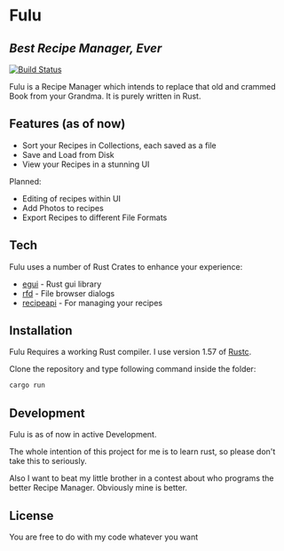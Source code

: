 # Fulu
## _Best Recipe Manager, Ever_

[![Build Status](https://travis-ci.org/joemccann/dillinger.svg?branch=main)](https://travis-ci.org/joemccann/dillinger)

Fulu is a Recipe Manager which intends to replace that old and crammed Book from your Grandma. It is purely written in Rust.

## Features (as of now)

- Sort your Recipes in Collections, each saved as a file
- Save and Load from Disk 
- View your Recipes in a stunning UI

Planned: 

- Editing of recipes within UI
- Add Photos to recipes
- Export Recipes to different File Formats

## Tech

Fulu uses a number of Rust Crates to enhance your experience:

- [egui] - Rust gui library
- [rfd] - File browser dialogs
- [recipeapi] - For managing your recipes

## Installation

Fulu Requires a working Rust compiler. I use version 1.57 of [Rustc](https://nodejs.org/).

Clone the repository and type following command inside the folder:
```sh
cargo run
```

## Development

Fulu is as of now in active Development. 

The whole intention of this project for me is to learn rust, so please don't take this to seriously.

Also I want to beat my little brother in a contest about who programs the better Recipe Manager. Obviously mine is better.

## License

You are free to do with my code whatever you want

[egui]: <https://github.com/joemccann/dillinger>
[rfd]: <https://github.com/joemccann/dillinger.git>
[recipeapi]: <https://github.com/ilumary/fulu/tree/main/recipeapi>